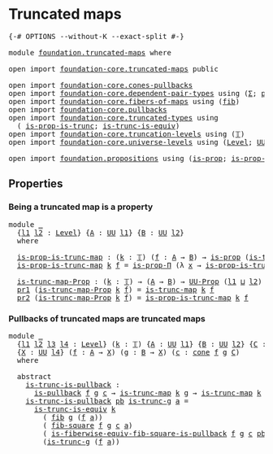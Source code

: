 # Truncated maps

<pre class="Agda"><a id="27" class="Symbol">{-#</a> <a id="31" class="Keyword">OPTIONS</a> <a id="39" class="Pragma">--without-K</a> <a id="51" class="Pragma">--exact-split</a> <a id="65" class="Symbol">#-}</a>

<a id="70" class="Keyword">module</a> <a id="77" href="foundation.truncated-maps.html" class="Module">foundation.truncated-maps</a> <a id="103" class="Keyword">where</a>

<a id="110" class="Keyword">open</a> <a id="115" class="Keyword">import</a> <a id="122" href="foundation-core.truncated-maps.html" class="Module">foundation-core.truncated-maps</a> <a id="153" class="Keyword">public</a>

<a id="161" class="Keyword">open</a> <a id="166" class="Keyword">import</a> <a id="173" href="foundation-core.cones-pullbacks.html" class="Module">foundation-core.cones-pullbacks</a>
<a id="205" class="Keyword">open</a> <a id="210" class="Keyword">import</a> <a id="217" href="foundation-core.dependent-pair-types.html" class="Module">foundation-core.dependent-pair-types</a> <a id="254" class="Keyword">using</a> <a id="260" class="Symbol">(</a><a id="261" href="foundation-core.dependent-pair-types.html#502" class="Record">Σ</a><a id="262" class="Symbol">;</a> <a id="264" href="foundation-core.dependent-pair-types.html#575" class="InductiveConstructor">pair</a><a id="268" class="Symbol">;</a> <a id="270" href="foundation-core.dependent-pair-types.html#592" class="Field">pr1</a><a id="273" class="Symbol">;</a> <a id="275" href="foundation-core.dependent-pair-types.html#604" class="Field">pr2</a><a id="278" class="Symbol">)</a>
<a id="280" class="Keyword">open</a> <a id="285" class="Keyword">import</a> <a id="292" href="foundation-core.fibers-of-maps.html" class="Module">foundation-core.fibers-of-maps</a> <a id="323" class="Keyword">using</a> <a id="329" class="Symbol">(</a><a id="330" href="foundation-core.fibers-of-maps.html#929" class="Function">fib</a><a id="333" class="Symbol">)</a>
<a id="335" class="Keyword">open</a> <a id="340" class="Keyword">import</a> <a id="347" href="foundation-core.pullbacks.html" class="Module">foundation-core.pullbacks</a>
<a id="373" class="Keyword">open</a> <a id="378" class="Keyword">import</a> <a id="385" href="foundation-core.truncated-types.html" class="Module">foundation-core.truncated-types</a> <a id="417" class="Keyword">using</a>
  <a id="425" class="Symbol">(</a> <a id="427" href="foundation-core.truncated-types.html#11454" class="Function">is-prop-is-trunc</a><a id="443" class="Symbol">;</a> <a id="445" href="foundation-core.truncated-types.html#4150" class="Function">is-trunc-is-equiv</a><a id="462" class="Symbol">)</a>
<a id="464" class="Keyword">open</a> <a id="469" class="Keyword">import</a> <a id="476" href="foundation-core.truncation-levels.html" class="Module">foundation-core.truncation-levels</a> <a id="510" class="Keyword">using</a> <a id="516" class="Symbol">(</a><a id="517" href="foundation-core.truncation-levels.html#382" class="Datatype">𝕋</a><a id="518" class="Symbol">)</a>
<a id="520" class="Keyword">open</a> <a id="525" class="Keyword">import</a> <a id="532" href="foundation-core.universe-levels.html" class="Module">foundation-core.universe-levels</a> <a id="564" class="Keyword">using</a> <a id="570" class="Symbol">(</a><a id="571" href="Agda.Primitive.html#597" class="Postulate">Level</a><a id="576" class="Symbol">;</a> <a id="578" href="foundation-core.universe-levels.html#222" class="Primitive">UU</a><a id="580" class="Symbol">;</a> <a id="582" href="Agda.Primitive.html#810" class="Primitive Operator">_⊔_</a><a id="585" class="Symbol">)</a>

<a id="588" class="Keyword">open</a> <a id="593" class="Keyword">import</a> <a id="600" href="foundation.propositions.html" class="Module">foundation.propositions</a> <a id="624" class="Keyword">using</a> <a id="630" class="Symbol">(</a><a id="631" href="foundation-core.propositions.html#1296" class="Function">is-prop</a><a id="638" class="Symbol">;</a> <a id="640" href="foundation-core.propositions.html#6145" class="Function">is-prop-Π</a><a id="649" class="Symbol">;</a> <a id="651" href="foundation-core.propositions.html#1380" class="Function">UU-Prop</a><a id="658" class="Symbol">)</a>
</pre>
## Properties

### Being a truncated map is a property

<pre class="Agda"><a id="729" class="Keyword">module</a> <a id="736" href="foundation.truncated-maps.html#736" class="Module">_</a>
  <a id="740" class="Symbol">{</a><a id="741" href="foundation.truncated-maps.html#741" class="Bound">l1</a> <a id="744" href="foundation.truncated-maps.html#744" class="Bound">l2</a> <a id="747" class="Symbol">:</a> <a id="749" href="Agda.Primitive.html#597" class="Postulate">Level</a><a id="754" class="Symbol">}</a> <a id="756" class="Symbol">{</a><a id="757" href="foundation.truncated-maps.html#757" class="Bound">A</a> <a id="759" class="Symbol">:</a> <a id="761" href="foundation-core.universe-levels.html#222" class="Primitive">UU</a> <a id="764" href="foundation.truncated-maps.html#741" class="Bound">l1</a><a id="766" class="Symbol">}</a> <a id="768" class="Symbol">{</a><a id="769" href="foundation.truncated-maps.html#769" class="Bound">B</a> <a id="771" class="Symbol">:</a> <a id="773" href="foundation-core.universe-levels.html#222" class="Primitive">UU</a> <a id="776" href="foundation.truncated-maps.html#744" class="Bound">l2</a><a id="778" class="Symbol">}</a>
  <a id="782" class="Keyword">where</a>
  
  <a id="793" href="foundation.truncated-maps.html#793" class="Function">is-prop-is-trunc-map</a> <a id="814" class="Symbol">:</a> <a id="816" class="Symbol">(</a><a id="817" href="foundation.truncated-maps.html#817" class="Bound">k</a> <a id="819" class="Symbol">:</a> <a id="821" href="foundation-core.truncation-levels.html#382" class="Datatype">𝕋</a><a id="822" class="Symbol">)</a> <a id="824" class="Symbol">(</a><a id="825" href="foundation.truncated-maps.html#825" class="Bound">f</a> <a id="827" class="Symbol">:</a> <a id="829" href="foundation.truncated-maps.html#757" class="Bound">A</a> <a id="831" class="Symbol">→</a> <a id="833" href="foundation.truncated-maps.html#769" class="Bound">B</a><a id="834" class="Symbol">)</a> <a id="836" class="Symbol">→</a> <a id="838" href="foundation-core.propositions.html#1296" class="Function">is-prop</a> <a id="846" class="Symbol">(</a><a id="847" href="foundation-core.truncated-maps.html#1874" class="Function">is-trunc-map</a> <a id="860" href="foundation.truncated-maps.html#817" class="Bound">k</a> <a id="862" href="foundation.truncated-maps.html#825" class="Bound">f</a><a id="863" class="Symbol">)</a>
  <a id="867" href="foundation.truncated-maps.html#793" class="Function">is-prop-is-trunc-map</a> <a id="888" href="foundation.truncated-maps.html#888" class="Bound">k</a> <a id="890" href="foundation.truncated-maps.html#890" class="Bound">f</a> <a id="892" class="Symbol">=</a> <a id="894" href="foundation-core.propositions.html#6145" class="Function">is-prop-Π</a> <a id="904" class="Symbol">(λ</a> <a id="907" href="foundation.truncated-maps.html#907" class="Bound">x</a> <a id="909" class="Symbol">→</a> <a id="911" href="foundation-core.truncated-types.html#11454" class="Function">is-prop-is-trunc</a> <a id="928" href="foundation.truncated-maps.html#888" class="Bound">k</a> <a id="930" class="Symbol">(</a><a id="931" href="foundation-core.fibers-of-maps.html#929" class="Function">fib</a> <a id="935" href="foundation.truncated-maps.html#890" class="Bound">f</a> <a id="937" href="foundation.truncated-maps.html#907" class="Bound">x</a><a id="938" class="Symbol">))</a>

  <a id="944" href="foundation.truncated-maps.html#944" class="Function">is-trunc-map-Prop</a> <a id="962" class="Symbol">:</a> <a id="964" class="Symbol">(</a><a id="965" href="foundation.truncated-maps.html#965" class="Bound">k</a> <a id="967" class="Symbol">:</a> <a id="969" href="foundation-core.truncation-levels.html#382" class="Datatype">𝕋</a><a id="970" class="Symbol">)</a> <a id="972" class="Symbol">→</a> <a id="974" class="Symbol">(</a><a id="975" href="foundation.truncated-maps.html#757" class="Bound">A</a> <a id="977" class="Symbol">→</a> <a id="979" href="foundation.truncated-maps.html#769" class="Bound">B</a><a id="980" class="Symbol">)</a> <a id="982" class="Symbol">→</a> <a id="984" href="foundation-core.propositions.html#1380" class="Function">UU-Prop</a> <a id="992" class="Symbol">(</a><a id="993" href="foundation.truncated-maps.html#741" class="Bound">l1</a> <a id="996" href="Agda.Primitive.html#810" class="Primitive Operator">⊔</a> <a id="998" href="foundation.truncated-maps.html#744" class="Bound">l2</a><a id="1000" class="Symbol">)</a>
  <a id="1004" href="foundation-core.dependent-pair-types.html#592" class="Field">pr1</a> <a id="1008" class="Symbol">(</a><a id="1009" href="foundation.truncated-maps.html#944" class="Function">is-trunc-map-Prop</a> <a id="1027" href="foundation.truncated-maps.html#1027" class="Bound">k</a> <a id="1029" href="foundation.truncated-maps.html#1029" class="Bound">f</a><a id="1030" class="Symbol">)</a> <a id="1032" class="Symbol">=</a> <a id="1034" href="foundation-core.truncated-maps.html#1874" class="Function">is-trunc-map</a> <a id="1047" href="foundation.truncated-maps.html#1027" class="Bound">k</a> <a id="1049" href="foundation.truncated-maps.html#1029" class="Bound">f</a>
  <a id="1053" href="foundation-core.dependent-pair-types.html#604" class="Field">pr2</a> <a id="1057" class="Symbol">(</a><a id="1058" href="foundation.truncated-maps.html#944" class="Function">is-trunc-map-Prop</a> <a id="1076" href="foundation.truncated-maps.html#1076" class="Bound">k</a> <a id="1078" href="foundation.truncated-maps.html#1078" class="Bound">f</a><a id="1079" class="Symbol">)</a> <a id="1081" class="Symbol">=</a> <a id="1083" href="foundation.truncated-maps.html#793" class="Function">is-prop-is-trunc-map</a> <a id="1104" href="foundation.truncated-maps.html#1076" class="Bound">k</a> <a id="1106" href="foundation.truncated-maps.html#1078" class="Bound">f</a>
</pre>
### Pullbacks of truncated maps are truncated maps

<pre class="Agda"><a id="1173" class="Keyword">module</a> <a id="1180" href="foundation.truncated-maps.html#1180" class="Module">_</a>
  <a id="1184" class="Symbol">{</a><a id="1185" href="foundation.truncated-maps.html#1185" class="Bound">l1</a> <a id="1188" href="foundation.truncated-maps.html#1188" class="Bound">l2</a> <a id="1191" href="foundation.truncated-maps.html#1191" class="Bound">l3</a> <a id="1194" href="foundation.truncated-maps.html#1194" class="Bound">l4</a> <a id="1197" class="Symbol">:</a> <a id="1199" href="Agda.Primitive.html#597" class="Postulate">Level</a><a id="1204" class="Symbol">}</a> <a id="1206" class="Symbol">(</a><a id="1207" href="foundation.truncated-maps.html#1207" class="Bound">k</a> <a id="1209" class="Symbol">:</a> <a id="1211" href="foundation-core.truncation-levels.html#382" class="Datatype">𝕋</a><a id="1212" class="Symbol">)</a> <a id="1214" class="Symbol">{</a><a id="1215" href="foundation.truncated-maps.html#1215" class="Bound">A</a> <a id="1217" class="Symbol">:</a> <a id="1219" href="foundation-core.universe-levels.html#222" class="Primitive">UU</a> <a id="1222" href="foundation.truncated-maps.html#1185" class="Bound">l1</a><a id="1224" class="Symbol">}</a> <a id="1226" class="Symbol">{</a><a id="1227" href="foundation.truncated-maps.html#1227" class="Bound">B</a> <a id="1229" class="Symbol">:</a> <a id="1231" href="foundation-core.universe-levels.html#222" class="Primitive">UU</a> <a id="1234" href="foundation.truncated-maps.html#1188" class="Bound">l2</a><a id="1236" class="Symbol">}</a> <a id="1238" class="Symbol">{</a><a id="1239" href="foundation.truncated-maps.html#1239" class="Bound">C</a> <a id="1241" class="Symbol">:</a> <a id="1243" href="foundation-core.universe-levels.html#222" class="Primitive">UU</a> <a id="1246" href="foundation.truncated-maps.html#1191" class="Bound">l3</a><a id="1248" class="Symbol">}</a>
  <a id="1252" class="Symbol">{</a><a id="1253" href="foundation.truncated-maps.html#1253" class="Bound">X</a> <a id="1255" class="Symbol">:</a> <a id="1257" href="foundation-core.universe-levels.html#222" class="Primitive">UU</a> <a id="1260" href="foundation.truncated-maps.html#1194" class="Bound">l4</a><a id="1262" class="Symbol">}</a> <a id="1264" class="Symbol">(</a><a id="1265" href="foundation.truncated-maps.html#1265" class="Bound">f</a> <a id="1267" class="Symbol">:</a> <a id="1269" href="foundation.truncated-maps.html#1215" class="Bound">A</a> <a id="1271" class="Symbol">→</a> <a id="1273" href="foundation.truncated-maps.html#1253" class="Bound">X</a><a id="1274" class="Symbol">)</a> <a id="1276" class="Symbol">(</a><a id="1277" href="foundation.truncated-maps.html#1277" class="Bound">g</a> <a id="1279" class="Symbol">:</a> <a id="1281" href="foundation.truncated-maps.html#1227" class="Bound">B</a> <a id="1283" class="Symbol">→</a> <a id="1285" href="foundation.truncated-maps.html#1253" class="Bound">X</a><a id="1286" class="Symbol">)</a> <a id="1288" class="Symbol">(</a><a id="1289" href="foundation.truncated-maps.html#1289" class="Bound">c</a> <a id="1291" class="Symbol">:</a> <a id="1293" href="foundation-core.cones-pullbacks.html#1272" class="Function">cone</a> <a id="1298" href="foundation.truncated-maps.html#1265" class="Bound">f</a> <a id="1300" href="foundation.truncated-maps.html#1277" class="Bound">g</a> <a id="1302" href="foundation.truncated-maps.html#1239" class="Bound">C</a><a id="1303" class="Symbol">)</a>
  <a id="1307" class="Keyword">where</a>
  
  <a id="1318" class="Keyword">abstract</a>
    <a id="1331" href="foundation.truncated-maps.html#1331" class="Function">is-trunc-is-pullback</a> <a id="1352" class="Symbol">:</a>
      <a id="1360" href="foundation-core.pullbacks.html#2880" class="Function">is-pullback</a> <a id="1372" href="foundation.truncated-maps.html#1265" class="Bound">f</a> <a id="1374" href="foundation.truncated-maps.html#1277" class="Bound">g</a> <a id="1376" href="foundation.truncated-maps.html#1289" class="Bound">c</a> <a id="1378" class="Symbol">→</a> <a id="1380" href="foundation-core.truncated-maps.html#1874" class="Function">is-trunc-map</a> <a id="1393" href="foundation.truncated-maps.html#1207" class="Bound">k</a> <a id="1395" href="foundation.truncated-maps.html#1277" class="Bound">g</a> <a id="1397" class="Symbol">→</a> <a id="1399" href="foundation-core.truncated-maps.html#1874" class="Function">is-trunc-map</a> <a id="1412" href="foundation.truncated-maps.html#1207" class="Bound">k</a> <a id="1414" class="Symbol">(</a><a id="1415" href="foundation-core.dependent-pair-types.html#592" class="Field">pr1</a> <a id="1419" href="foundation.truncated-maps.html#1289" class="Bound">c</a><a id="1420" class="Symbol">)</a>
    <a id="1426" href="foundation.truncated-maps.html#1331" class="Function">is-trunc-is-pullback</a> <a id="1447" href="foundation.truncated-maps.html#1447" class="Bound">pb</a> <a id="1450" href="foundation.truncated-maps.html#1450" class="Bound">is-trunc-g</a> <a id="1461" href="foundation.truncated-maps.html#1461" class="Bound">a</a> <a id="1463" class="Symbol">=</a>
      <a id="1471" href="foundation-core.truncated-types.html#4150" class="Function">is-trunc-is-equiv</a> <a id="1489" href="foundation.truncated-maps.html#1207" class="Bound">k</a>
        <a id="1499" class="Symbol">(</a> <a id="1501" href="foundation-core.fibers-of-maps.html#929" class="Function">fib</a> <a id="1505" href="foundation.truncated-maps.html#1277" class="Bound">g</a> <a id="1507" class="Symbol">(</a><a id="1508" href="foundation.truncated-maps.html#1265" class="Bound">f</a> <a id="1510" href="foundation.truncated-maps.html#1461" class="Bound">a</a><a id="1511" class="Symbol">))</a>
        <a id="1522" class="Symbol">(</a> <a id="1524" href="foundation-core.pullbacks.html#7613" class="Function">fib-square</a> <a id="1535" href="foundation.truncated-maps.html#1265" class="Bound">f</a> <a id="1537" href="foundation.truncated-maps.html#1277" class="Bound">g</a> <a id="1539" href="foundation.truncated-maps.html#1289" class="Bound">c</a> <a id="1541" href="foundation.truncated-maps.html#1461" class="Bound">a</a><a id="1542" class="Symbol">)</a>
        <a id="1552" class="Symbol">(</a> <a id="1554" href="foundation-core.pullbacks.html#8281" class="Function">is-fiberwise-equiv-fib-square-is-pullback</a> <a id="1596" href="foundation.truncated-maps.html#1265" class="Bound">f</a> <a id="1598" href="foundation.truncated-maps.html#1277" class="Bound">g</a> <a id="1600" href="foundation.truncated-maps.html#1289" class="Bound">c</a> <a id="1602" href="foundation.truncated-maps.html#1447" class="Bound">pb</a> <a id="1605" href="foundation.truncated-maps.html#1461" class="Bound">a</a><a id="1606" class="Symbol">)</a>
        <a id="1616" class="Symbol">(</a><a id="1617" href="foundation.truncated-maps.html#1450" class="Bound">is-trunc-g</a> <a id="1628" class="Symbol">(</a><a id="1629" href="foundation.truncated-maps.html#1265" class="Bound">f</a> <a id="1631" href="foundation.truncated-maps.html#1461" class="Bound">a</a><a id="1632" class="Symbol">))</a>
</pre>